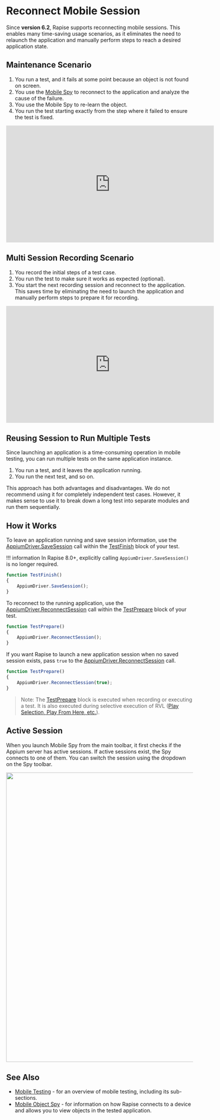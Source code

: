 # Reconnect Mobile Session

Since **version 6.2**, Rapise supports reconnecting mobile sessions. This enables many time-saving usage scenarios, as it eliminates the need to relaunch the application and manually perform steps to reach a desired application state.

## Maintenance Scenario

1. You run a test, and it fails at some point because an object is not found on screen.
2. You use the [Mobile Spy](object_spy_mobile.md) to reconnect to the application and analyze the cause of the failure.
3. You use the Mobile Spy to re-learn the object.
4. You run the test starting exactly from the step where it failed to ensure the test is fixed.

<iframe width="560" height="315" src="https://www.youtube.com/embed/aLAUAGLqluA" frameborder="0" allow="accelerometer; autoplay; encrypted-media; gyroscope; picture-in-picture" allowfullscreen></iframe>

## Multi Session Recording Scenario

1. You record the initial steps of a test case.
2. You run the test to make sure it works as expected (optional).
3. You start the next recording session and reconnect to the application. This saves time by eliminating the need to launch the application and manually perform steps to prepare it for recording.

<iframe width="560" height="315" src="https://www.youtube.com/embed/xPB2dpXb91k" frameborder="0" allow="accelerometer; autoplay; encrypted-media; gyroscope; picture-in-picture" allowfullscreen></iframe>

## Reusing Session to Run Multiple Tests

Since launching an application is a time-consuming operation in mobile testing, you can run multiple tests on the same application instance.

1. You run a test, and it leaves the application running.
2. You run the next test, and so on.

This approach has both advantages and disadvantages. We do not recommend using it for completely independent test cases. However, it makes sense to use it to break down a long test into separate modules and run them sequentially.

## How it Works

To leave an application running and save session information, use the [AppiumDriver.SaveSession](../Libraries/AppiumDriver.md#SaveSession) call within the [TestFinish](understanding_the_script.md) block of your test.

!!! information
    In Rapise 8.0+, explicitly calling `AppiumDriver.SaveSession()` is no longer required.

```javascript
function TestFinish()
{
    AppiumDriver.SaveSession();
}
```

To reconnect to the running application, use the [AppiumDriver.ReconnectSession](../Libraries/AppiumDriver.md#ReconnectSession) call within the [TestPrepare](understanding_the_script.md) block of your test.

```javascript
function TestPrepare()
{
    AppiumDriver.ReconnectSession();
}
```

If you want Rapise to launch a new application session when no saved session exists, pass `true` to the [AppiumDriver.ReconnectSession](../Libraries/AppiumDriver.md#ReconnectSession) call.

```javascript
function TestPrepare()
{
    AppiumDriver.ReconnectSession(true);
}
```

> Note: The [TestPrepare](understanding_the_script.md) block is executed when recording or executing a test. It is also executed during selective execution of RVL ([Play Selection, Play From Here, etc.](rvl_editor.md#context-menu)).

## Active Session

When you launch Mobile Spy from the main toolbar, it first checks if the Appium server has active sessions. If active sessions exist, the Spy connects to one of them. You can switch the session using the dropdown on the Spy toolbar.

<img src="/Guide/img/mobile_spy_active_sessions.png" width="780" />

## See Also

- [Mobile Testing](mobile_testing2.md) - for an overview of mobile testing, including its sub-sections.
- [Mobile Object Spy](object_spy_mobile.md) - for information on how Rapise connects to a device and allows you to view objects in the tested application.